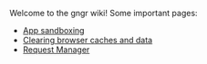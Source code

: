 Welcome to the gngr wiki! Some important pages:

* [App sandboxing](app-sandboxing)
* [Clearing browser caches and data](clearing-cache-and-data)
* [Request Manager](RequestManager)